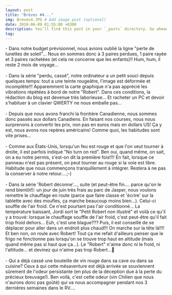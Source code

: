 ```yaml
---
layout: post
title: "Brèves #4..."
img: Breves4.JPG # Add image post (optional)
date: 2018-06-09 01:55:00 +0300
description: You’ll find this post in your `_posts` directory. Go ahead and edit it and re-build the site to see your changes. # Add post description (optional)
tag: 
---
```

<p> 
- Dans notre budget prévisionnel, nous avions oublié la ligne 
"perte de lunettes de soleil"... 
Nous en sommes donc à 3 paires perdues, 
1 paire rayée et 3 paires rachetées (et cela ne concerne que les enfants)!! 
Hum, hum, il reste 2 mois de voyage...
<br/><br/>
- Dans la série "perdu, cassé", notre ordinateur a un petit souci 
depuis quelques temps: tout a une teinte rougeâtre, 
l'image est déformée et incomplète!!! 
Apparemment la carte graphique n'a pas apprécié les vibrations 
répétées à bord de notre "Robert". 
Dans ces conditions, la rédaction du blog est devenue très laborieuse...
Et racheter un PC et devoir s'habituer à un clavier QWERTY ne nous emballe pas...
<br/><br/>
- Depuis que nous avons franchi la frontière Canadienne, 
nous sommes donc passés aux dollars Canadiens. En faisant nos courses,
 nous nous surprenons à convertir les prix, 
 non pas en euros mais en dollars US! 
 Ça y est, nous avons nos repères américains! 
 Comme quoi, les habitudes sont vite prises...
<br/><br/>
- Comme aux États-Unis, lorsqu'un feu est rouge et que l'on veut tourner à droite, il est parfois indiqué "No turn on red". Ben oui, quand même, on sait, on a eu notre permis, s'est-on dit la première fois!!!!
En fait, lorsque ce panneau n'est pas présent, on peut tourner au rouge si la voie est libre. Habitude que nous commençons tranquillement à intégrer. Restera à ne pas la conserver à notre retour....;-)
<br/><br/>
- Dans la série 'Robert déconne'..., suite (et peut-être fin.... parce qu'on le rend bientôt!): un jour de juin très frais au parc de Jasper, nous voulons remettre le chauffage en route (parce que faire classe et 'écrire' sur la tablette avec des moufles, ça marche beaucoup moins bien...). Celui-ci souffle de l'air froid. Ce n'est pourtant pas l'air conditionné... La température baissant, Jordi sort le "Petit Robert non illustré" et voilà ce qu'il y a trouvé: lorsque le chauffage souffle de l'air froid, c'est peut-être qu'il fait trop froid dehors... Euh, c'est une blague??? Puis, il est conseillé de se déplacer pour aller dans un endroit plus chaud!!! On marche sur la tête là!!!! Et ben non, on roule avec Robert!
Tout ça me refait d'ailleurs penser que le frigo ne fonctionne pas lorsqu'on se trouve trop haut en altitude (mais quand même pas si haut que ça...).
Le "Robert" n'aime donc ni le froid, ni l'altitude... et devinez qui n'aime pas trop Robert...😤
<br/><br/>
- Qui a déjà cassé une bouteille de vin rouge dans sa cave ou dans sa cuisine? 
Ceux à qui cette mésaventure est déjà arrivée se souviennent sûrement de 
l'odeur persistante (en plus de la déception due à la perte du précieux breuvage!). 
Ben voilà, c'est cette odeur (vin Chilien que nous n'aurons donc pas goûté) 
qui va nous accompagner pendant nos 3 dernières semaines dans le RV....


</p>
